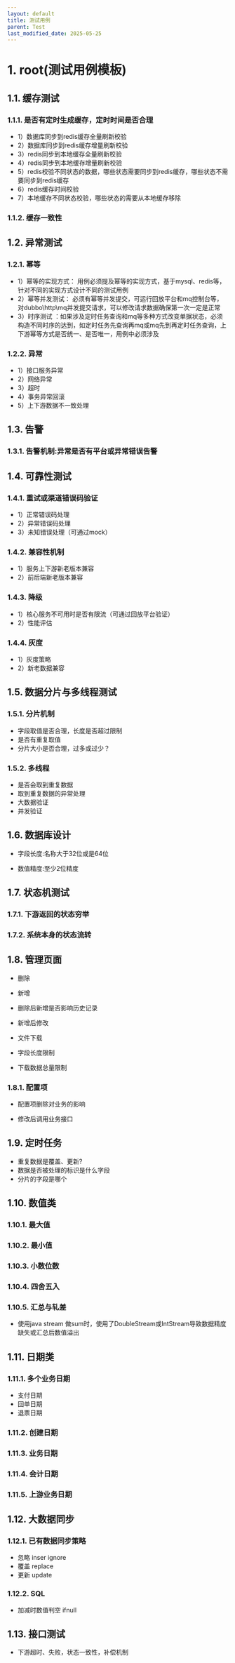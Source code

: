```yaml
---
layout: default
title: 测试用例
parent: Test
last_modified_date: 2025-05-25
---
```


# 1. root(测试用例模板)

## 1.1. 缓存测试

### 1.1.1. 是否有定时生成缓存，定时时间是否合理

- 1）数据库同步到redis缓存全量刷新校验
- 2）数据库同步到redis缓存增量刷新校验
- 3）redis同步到本地缓存全量刷新校验
- 4）redis同步到本地缓存增量刷新校验
- 5）redis校验不同状态的数据，哪些状态需要同步到redis缓存，哪些状态不需要同步到redis缓存
- 6）redis缓存时间校验
- 7）本地缓存不同状态校验，哪些状态的需要从本地缓存移除

### 1.1.2. 缓存一致性

## 1.2. 异常测试

### 1.2.1. 幂等

- 1）幂等的实现方式： 用例必须提及幂等的实现方式，基于mysql、redis等，针对不同的实现方式设计不同的测试用例
- 2）幂等并发测试： 必须有幂等并发提交，可运行回放平台和mq控制台等，对dubbo\http\mq并发提交请求，可以修改请求数据确保第一次一定是正常
- 3）时序测试 ：如果涉及定时任务查询和mq等多种方式改变单据状态，必须构造不同时序的达到，如定时任务先查询再mq或mq先到再定时任务查询，上下游幂等方式是否统一、是否唯一，用例中必须涉及

### 1.2.2. 异常

- 1）接口服务异常
- 2）网络异常
- 3）超时
- 4）事务异常回滚
- 5）上下游数据不一致处理

## 1.3. 告警

### 1.3.1. 告警机制:异常是否有平台或异常错误告警

## 1.4. 可靠性测试

### 1.4.1. 重试或渠道错误码验证

- 1）正常错误码处理
- 2）异常错误码处理
- 3）未知错误处理（可通过mock）

### 1.4.2. 兼容性机制

- 1）服务上下游新老版本兼容
- 2）前后端新老版本兼容

### 1.4.3. 降级

- 1）核心服务不可用时是否有限流（可通过回放平台验证）
- 2）性能评估

### 1.4.4. 灰度

- 1）灰度策略
- 2）新老数据兼容

## 1.5. 数据分片与多线程测试

### 1.5.1. 分片机制

- 字段取值是否合理，长度是否超过限制
- 是否有重复取值
- 分片大小是否合理，过多或过少？

### 1.5.2. 多线程

- 是否会取到重复数据
- 取到重复数据的异常处理
- 大数据验证
- 并发验证

## 1.6. 数据库设计

- 字段长度:名称大于32位或是64位

- 数值精度:至少2位精度

## 1.7. 状态机测试

### 1.7.1. 下游返回的状态穷举

### 1.7.2. 系统本身的状态流转

## 1.8. 管理页面

- 删除

- 新增

- 删除后新增是否影响历史记录

- 新增后修改

- 文件下载

- 字段长度限制

- 下载数据总量限制

### 1.8.1. 配置项

- 配置项删除对业务的影响

- 修改后调用业务接口

## 1.9. 定时任务

- 重复数据是覆盖、更新?
- 数据是否被处理的标识是什么字段
- 分片的字段是哪个

## 1.10. 数值类

### 1.10.1. 最大值

### 1.10.2. 最小值

### 1.10.3. 小数位数

### 1.10.4. 四舍五入

### 1.10.5. 汇总与轧差

- 使用java stream 做sum时，使用了DoubleStream或IntStream导致数据精度缺失或汇总后数值溢出

## 1.11. 日期类

### 1.11.1. 多个业务日期

- 支付日期
- 回单日期
- 退票日期

### 1.11.2. 创建日期

### 1.11.3. 业务日期

### 1.11.4. 会计日期

### 1.11.5. 上游业务日期

## 1.12. 大数据同步

### 1.12.1. 已有数据同步策略

- 忽略 inser ignore
- 覆盖 replace
- 更新 update

### 1.12.2. SQL

- 加减时数值判空 ifnull

## 1.13. 接口测试

- 下游超时、失败，状态一致性，补偿机制